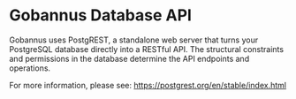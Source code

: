 # Gobannus Database API

Gobannus uses PostgREST, a standalone web server that turns your PostgreSQL database directly into a RESTful API. The
structural constraints and permissions in the database determine the API endpoints and operations.

For more information, please see: https://postgrest.org/en/stable/index.html
